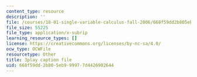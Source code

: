 ```yaml
---
content_type: resource
description: ''
file: /courses/18-01-single-variable-calculus-fall-2006/668f59dd2b805eb999977d4426902644_twzGBqPeW0M.vtt
file_size: 55225
file_type: application/x-subrip
learning_resource_types: []
license: https://creativecommons.org/licenses/by-nc-sa/4.0/
ocw_type: OCWFile
resourcetype: Other
title: 3play caption file
uid: 668f59dd-2b80-5eb9-9997-7d4426902644
---
```

